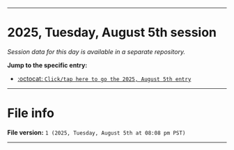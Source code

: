 
***

# 2025, Tuesday, August 5th session

_Session data for this day is available in a separate repository._

**Jump to the specific entry:**

- [:octocat: `Click/tap here to go the 2025, August 5th entry`](https://github.com/seanpm2001/SeansLifeArchive_Images_TinyTower_Y2025/tree/SeansLifeArchive_Images_TinyTower_Y2025_Main-dev/2025/08_August/05/)

***

# File info

**File version:** `1 (2025, Tuesday, August 5th at 08:08 pm PST)`

***
